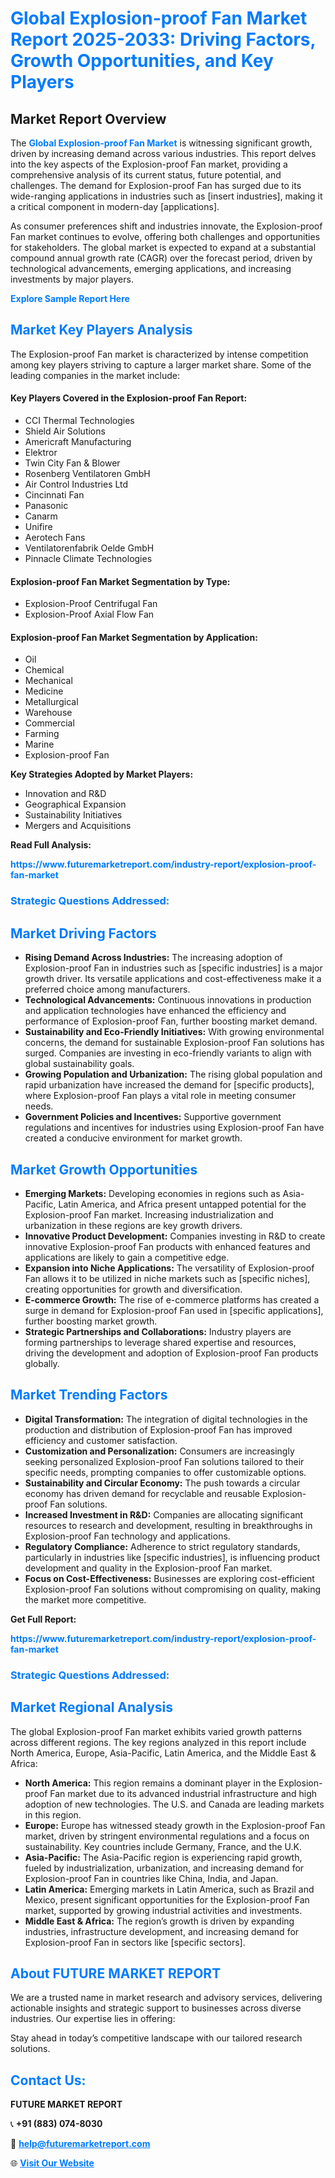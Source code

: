 <h1 style="color: #007BFF;">Global Explosion-proof Fan Market Report 2025-2033: Driving Factors, Growth Opportunities, and Key Players</h1>

<section id="overview">
<h2>Market Report Overview</h2>
<p>The <a href="https://www.futuremarketreport.com/industry-report/explosion-proof-fan-market" style="color: #007BFF; text-decoration: none;"><strong>Global Explosion-proof Fan Market</strong></a> is witnessing significant growth, driven by increasing demand across various industries. This report delves into the key aspects of the Explosion-proof Fan market, providing a comprehensive analysis of its current status, future potential, and challenges. The demand for Explosion-proof Fan has surged due to its wide-ranging applications in industries such as [insert industries], making it a critical component in modern-day [applications].</p>
<p>As consumer preferences shift and industries innovate, the Explosion-proof Fan market continues to evolve, offering both challenges and opportunities for stakeholders. The global market is expected to expand at a substantial compound annual growth rate (CAGR) over the forecast period, driven by technological advancements, emerging applications, and increasing investments by major players.</p>
</section>

<section id="overview">
<p><a href="https://www.futuremarketreport.com/request-sample/reportId=124478" style="color: #007BFF; text-decoration: none;"><strong>Explore Sample Report Here</strong></a></p>
</section>

<section id="key-players">
<h2 style="color: #007BFF;">Market Key Players Analysis</h2>
<p>The Explosion-proof Fan market is characterized by intense competition among key players striving to capture a larger market share. Some of the leading companies in the market include:</p>
<h4>Key Players Covered in the Explosion-proof Fan Report:</h4>
<ul><li>CCI Thermal Technologies</li><li>Shield Air Solutions</li><li>Americraft Manufacturing</li><li>Elektror</li><li>Twin City Fan &amp; Blower</li><li>Rosenberg Ventilatoren GmbH</li><li>Air Control Industries Ltd</li><li>Cincinnati Fan</li><li>Panasonic</li><li>Canarm</li><li>Unifire</li><li>Aerotech Fans</li><li>Ventilatorenfabrik Oelde GmbH</li><li>Pinnacle Climate Technologies</li></ul>
<h4>Explosion-proof Fan Market Segmentation by Type:</h4>
<ul><li>Explosion-Proof Centrifugal Fan</li><li>Explosion-Proof Axial Flow Fan</li></ul>

<h4>Explosion-proof Fan Market Segmentation by Application:</h4>
<ul><li>Oil</li><li>Chemical</li><li>Mechanical</li><li>Medicine</li><li>Metallurgical</li><li>Warehouse</li><li>Commercial</li><li>Farming</li><li>Marine</li><li>Explosion-proof Fan</li></ul>
<p><strong>Key Strategies Adopted by Market Players:</strong></p>
<ul>
<li>Innovation and R&D</li>
<li>Geographical Expansion</li>
<li>Sustainability Initiatives</li>
<li>Mergers and Acquisitions</li>
</ul>
</section>

<section>
<p><strong>Read Full Analysis: </strong></p><a href="https://www.futuremarketreport.com/industry-report/explosion-proof-fan-market" style="color: #007BFF; text-decoration: none;"><strong>https://www.futuremarketreport.com/industry-report/explosion-proof-fan-market</strong></a>
<h3 style="color: #007BFF;">Strategic Questions Addressed:</h3>
</section>

<section id="driving-factors">
<h2 style="color: #007BFF;">Market Driving Factors</h2>
<ul>
<li><strong>Rising Demand Across Industries:</strong> The increasing adoption of Explosion-proof Fan in industries such as [specific industries] is a major growth driver. Its versatile applications and cost-effectiveness make it a preferred choice among manufacturers.</li>
<li><strong>Technological Advancements:</strong> Continuous innovations in production and application technologies have enhanced the efficiency and performance of Explosion-proof Fan, further boosting market demand.</li>
<li><strong>Sustainability and Eco-Friendly Initiatives:</strong> With growing environmental concerns, the demand for sustainable Explosion-proof Fan solutions has surged. Companies are investing in eco-friendly variants to align with global sustainability goals.</li>
<li><strong>Growing Population and Urbanization:</strong> The rising global population and rapid urbanization have increased the demand for [specific products], where Explosion-proof Fan plays a vital role in meeting consumer needs.</li>
<li><strong>Government Policies and Incentives:</strong> Supportive government regulations and incentives for industries using Explosion-proof Fan have created a conducive environment for market growth.</li>
</ul>
</section>

<section id="growth-opportunities">
<h2 style="color: #007BFF;">Market Growth Opportunities</h2>
<ul>
<li><strong>Emerging Markets:</strong> Developing economies in regions such as Asia-Pacific, Latin America, and Africa present untapped potential for the Explosion-proof Fan market. Increasing industrialization and urbanization in these regions are key growth drivers.</li>
<li><strong>Innovative Product Development:</strong> Companies investing in R&D to create innovative Explosion-proof Fan products with enhanced features and applications are likely to gain a competitive edge.</li>
<li><strong>Expansion into Niche Applications:</strong> The versatility of Explosion-proof Fan allows it to be utilized in niche markets such as [specific niches], creating opportunities for growth and diversification.</li>
<li><strong>E-commerce Growth:</strong> The rise of e-commerce platforms has created a surge in demand for Explosion-proof Fan used in [specific applications], further boosting market growth.</li>
<li><strong>Strategic Partnerships and Collaborations:</strong> Industry players are forming partnerships to leverage shared expertise and resources, driving the development and adoption of Explosion-proof Fan products globally.</li>
</ul>
</section>

<section id="trending-factors">
<h2 style="color: #007BFF;">Market Trending Factors</h2>
<ul>
<li><strong>Digital Transformation:</strong> The integration of digital technologies in the production and distribution of Explosion-proof Fan has improved efficiency and customer satisfaction.</li>
<li><strong>Customization and Personalization:</strong> Consumers are increasingly seeking personalized Explosion-proof Fan solutions tailored to their specific needs, prompting companies to offer customizable options.</li>
<li><strong>Sustainability and Circular Economy:</strong> The push towards a circular economy has driven demand for recyclable and reusable Explosion-proof Fan solutions.</li>
<li><strong>Increased Investment in R&D:</strong> Companies are allocating significant resources to research and development, resulting in breakthroughs in Explosion-proof Fan technology and applications.</li>
<li><strong>Regulatory Compliance:</strong> Adherence to strict regulatory standards, particularly in industries like [specific industries], is influencing product development and quality in the Explosion-proof Fan market.</li>
<li><strong>Focus on Cost-Effectiveness:</strong> Businesses are exploring cost-efficient Explosion-proof Fan solutions without compromising on quality, making the market more competitive.</li>
</ul>
</section>

<section>
<p><strong>Get Full Report: </strong></p><a href="https://www.futuremarketreport.com/industry-report/explosion-proof-fan-market" style="color: #007BFF; text-decoration: none;"><strong>https://www.futuremarketreport.com/industry-report/explosion-proof-fan-market</strong></a>
<h3 style="color: #007BFF;">Strategic Questions Addressed:</h3>
</section>


<section id="regional-analysis">
<h2 style="color: #007BFF;">Market Regional Analysis</h2>
<p>The global Explosion-proof Fan market exhibits varied growth patterns across different regions. The key regions analyzed in this report include North America, Europe, Asia-Pacific, Latin America, and the Middle East & Africa:</p>
<ul>
<li><strong>North America:</strong> This region remains a dominant player in the Explosion-proof Fan market due to its advanced industrial infrastructure and high adoption of new technologies. The U.S. and Canada are leading markets in this region.</li>
<li><strong>Europe:</strong> Europe has witnessed steady growth in the Explosion-proof Fan market, driven by stringent environmental regulations and a focus on sustainability. Key countries include Germany, France, and the U.K.</li>
<li><strong>Asia-Pacific:</strong> The Asia-Pacific region is experiencing rapid growth, fueled by industrialization, urbanization, and increasing demand for Explosion-proof Fan in countries like China, India, and Japan.</li>
<li><strong>Latin America:</strong> Emerging markets in Latin America, such as Brazil and Mexico, present significant opportunities for the Explosion-proof Fan market, supported by growing industrial activities and investments.</li>
<li><strong>Middle East & Africa:</strong> The region’s growth is driven by expanding industries, infrastructure development, and increasing demand for Explosion-proof Fan in sectors like [specific sectors].</li>
</ul>
</section>

<footer>
<h2 style="color: #007BFF;">About FUTURE MARKET REPORT</h2>
<p>We are a trusted name in market research and advisory services, delivering actionable insights and strategic support to businesses across diverse industries. Our expertise lies in offering:</p>

<p>Stay ahead in today’s competitive landscape with our tailored research solutions.</p>

<h2 style="color: #007BFF;">Contact Us:</h2>
<p><strong>FUTURE MARKET REPORT</strong></p>
<p>📞 <strong>+91 (883) 074-8030</strong></p>
<p>📧 <strong><a href="mailto:help@futuremarketreport.com" style="color: #007BFF;">help@futuremarketreport.com</a></strong></p>
<p>🌐 <strong><a href="https://www.futuremarketreport.com/" style="color: #007BFF;">Visit Our Website</a></strong></p>
</footer>
